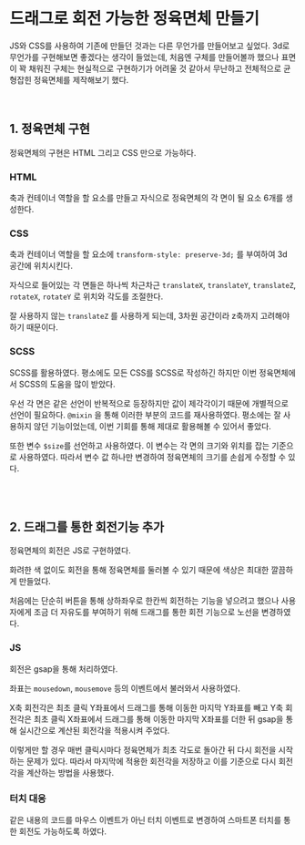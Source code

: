 # **드래그로 회전 가능한 정육면체 만들기**
JS와 CSS를 사용하여 기존에 만들던 것과는 다른 무언가를 만들어보고 싶었다. 3d로 무언가를 구현해보면 좋겠다는 생각이 들었는데, 처음엔 구체를 만들어볼까 했으나 표면이 꽉 채워진 구체는 현실적으로 구현하기가 어려울 것 같아서 무난하고 전체적으로 균형잡힌 정육면체를 제작해보기 했다.

<br/>

## **1. 정육면체 구현**

정육면체의 구현은 HTML 그리고 CSS 만으로 가능하다. 

### **HTML**
축과 컨테이너 역할을 할 요소를 만들고 자식으로 정육면체의 각 면이 될 요소 6개를 생성한다.

### **CSS**
축과 컨테이너 역할을 할 요소에 `transform-style: preserve-3d;` 를 부여하여 3d 공간에 위치시킨다.

자식으로 들어있는 각 면들은 하나씩 차근차근 `translateX`, `translateY`, `translateZ`, `rotateX`, `rotateY` 로 위치와 각도를 조절한다.

잘 사용하지 않는 `translateZ` 를 사용하게 되는데, 3차원 공간이라 z축까지 고려해야하기 때문이다.

### **SCSS**  
SCSS를 활용하였다. 평소에도 모든 CSS를 SCSS로 작성하긴 하지만 이번 정육면체에서 SCSS의 도움을 많이 받았다. 

우선 각 면은 같은 선언이 반복적으로 등장하지만 값이 제각각이기 때문에 개별적으로 선언이 필요하다. `@mixin` 을 통해 이러한 부분의 코드를 재사용하였다. 평소에는 잘 사용하지 않던 기능이었는데, 이번 기회를 통해 제대로 활용해볼 수 있어서 좋았다.  

또한 변수 `$size`를 선언하고 사용하였다. 
이 변수는 각 면의 크기와 위치를 잡는 기준으로 사용하였다. 따라서 변수 값 하나만 변경하여 정육면체의 크기를 손쉽게 수정할 수 있다.

<br />
<br />

## **2. 드래그를 통한 회전기능 추가**

정육면체의 회전은 JS로 구현하였다. 

화려한 색 없이도 회전을 통해 정육면체를 둘러볼 수 있기 때문에 색상은 최대한 깔끔하게 만들었다.

처음에는 단순히 버튼을 통해 상하좌우로 한칸씩 회전하는 기능을 넣으려고 했으나 사용자에게 조금 더 자유도를 부여하기 위해 드래그를 통한 회전 기능으로 노선을 변경하였다.

### **JS**
회전은 gsap을 통해 처리하였다. 

좌표는 `mousedown`, `mousemove` 등의 이벤트에서 불러와서 사용하였다.

X축 회전각은 최초 클릭 Y좌표에서 드래그를 통해 이동한 마지막 Y좌표를 빼고 
Y축 회전각은 최초 클릭 X좌표에서 드래그를 통해 이동한 마지막 X좌표를 더한 뒤 
gsap을 통해 실시간으로 계산된 회전각을 적용시켜 주었다.

이렇게만 할 경우 매번 클릭시마다 정육면체가 최초 각도로 돌아간 뒤 다시 회전을 시작하는 문제가 있다. 따라서 마지막에 적용한 회전각을 저장하고 이를 기준으로 다시 회전각을 계산하는 방법을 사용했다.

### **터치 대응**
같은 내용의 코드를 마우스 이벤트가 아닌 터치 이벤트로 변경하여 스마트폰 터치를 통한 회전도 가능하도록 하였다.

